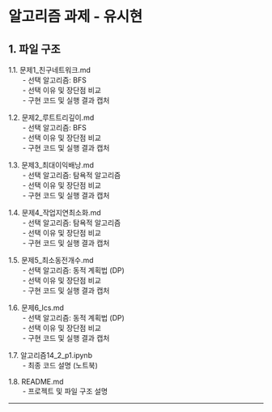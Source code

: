 # 알고리즘 과제 - 유시현

## 1. 파일 구조

1.1. 문제1_친구네트워크.md  
  - 선택 알고리즘: BFS  
  - 선택 이유 및 장단점 비교  
  - 구현 코드 및 실행 결과 캡처  

1.2. 문제2_루트트리깊이.md  
  - 선택 알고리즘: BFS  
  - 선택 이유 및 장단점 비교  
  - 구현 코드 및 실행 결과 캡처  

1.3. 문제3_최대이익배낭.md  
  - 선택 알고리즘: 탐욕적 알고리즘  
  - 선택 이유 및 장단점 비교  
  - 구현 코드 및 실행 결과 캡처  

1.4. 문제4_작업지연최소화.md  
  - 선택 알고리즘: 탐욕적 알고리즘  
  - 선택 이유 및 장단점 비교  
  - 구현 코드 및 실행 결과 캡처  

1.5. 문제5_최소동전개수.md  
  - 선택 알고리즘: 동적 계획법 (DP)  
  - 선택 이유 및 장단점 비교  
  - 구현 코드 및 실행 결과 캡처  

1.6. 문제6_lcs.md  
  - 선택 알고리즘: 동적 계획법 (DP)  
  - 선택 이유 및 장단점 비교  
  - 구현 코드 및 실행 결과 캡처  

1.7. 알고리즘14_2_p1.ipynb  
  - 최종 코드 설명 (노트북)  

1.8. README.md  
  - 프로젝트 및 파일 구조 설명  

---
